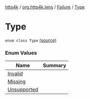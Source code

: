 [http4k](../../../index.md) / [org.http4k.lens](../../index.md) / [Failure](../index.md) / [Type](./index.md)

# Type

`enum class Type` [(source)](https://github.com/http4k/http4k/blob/master/http4k-core/src/main/kotlin/org/http4k/lens/lensFailure.kt#L17)

### Enum Values

| Name | Summary |
|---|---|
| [Invalid](-invalid.md) |  |
| [Missing](-missing.md) |  |
| [Unsupported](-unsupported.md) |  |
